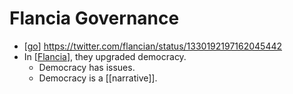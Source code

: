 # Flancia Governance

- [[go]] https://twitter.com/flancian/status/1330192197162045442
- In [[Flancia]], they upgraded democracy.
  - Democracy has issues.
  - Democracy is a [[narrative]].


[//begin]: # "Autogenerated link references for markdown compatibility"
[go]: go "Go"
[flancia]: flancia "Flancia"
[//end]: # "Autogenerated link references"